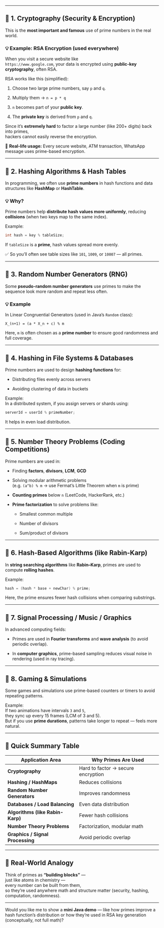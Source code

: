 
---


## 🔹 1. **Cryptography (Security & Encryption)**

This is the **most important and famous** use of prime numbers in the real world.

### 💡 Example: RSA Encryption (used everywhere)

When you visit a secure website like  
`https://www.google.com`, your data is encrypted using **public-key cryptography**, often RSA.

RSA works like this (simplified):

1. Choose two large prime numbers, say `p` and `q`.
    
2. Multiply them → `n = p * q`
    
3. `n` becomes part of your **public key**.
    
4. The **private key** is derived from `p` and `q`.
    

Since it’s **extremely hard** to factor a large number (like 200+ digits) back into primes,  
hackers cannot easily reverse the encryption.

🔐 **Real-life usage:** Every secure website, ATM transaction, WhatsApp message uses prime-based encryption.

---

## 🔹 2. **Hashing Algorithms & Hash Tables**

In programming, we often use **prime numbers** in hash functions and data structures like **HashMap** or **HashTable**.

### 💡 Why?

Prime numbers help **distribute hash values more uniformly**, reducing **collisions** (when two keys map to the same index).

Example:

```java
int hash = key % tableSize;
```

If `tableSize` is a **prime**, hash values spread more evenly.

✅ So you’ll often see table sizes like `101`, `1009`, or `10007` — all primes.

---

## 🔹 3. **Random Number Generators (RNG)**

Some **pseudo-random number generators** use primes to make the sequence look more random and repeat less often.

### 💡 Example

In Linear Congruential Generators (used in Java’s `Random` class):

```
X_(n+1) = (a * X_n + c) % m
```

Here, `m` is often chosen as a **prime number** to ensure good randomness and full coverage.

---

## 🔹 4. **Hashing in File Systems & Databases**

Prime numbers are used to design **hashing functions** for:

- Distributing files evenly across servers
    
- Avoiding clustering of data in buckets
    

Example:  
In a distributed system, if you assign servers or shards using:

```java
serverId = userId % primeNumber;
```

It helps in even load distribution.

---

## 🔹 5. **Number Theory Problems (Coding Competitions)**

Prime numbers are used in:

- Finding **factors**, **divisors**, **LCM**, **GCD**
    
- Solving modular arithmetic problems  
    (e.g. `(a^b) % m` → use Fermat’s Little Theorem when `m` is prime)
    
- **Counting primes** below `n` (LeetCode, HackerRank, etc.)
    
- **Prime factorization** to solve problems like:
    
    - Smallest common multiple
        
    - Number of divisors
        
    - Sum/product of divisors
        

---

## 🔹 6. **Hash-Based Algorithms (like Rabin-Karp)**

In **string searching algorithms** like **Rabin–Karp**, primes are used to compute **rolling hashes**.

Example:

```java
hash = (hash * base + newChar) % prime;
```

Here, the prime ensures fewer hash collisions when comparing substrings.

---

## 🔹 7. **Signal Processing / Music / Graphics**

In advanced computing fields:

- Primes are used in **Fourier transforms** and **wave analysis** (to avoid periodic overlap).
    
- In **computer graphics**, prime-based sampling reduces visual noise in rendering (used in ray tracing).
    

---

## 🔹 8. **Gaming & Simulations**

Some games and simulations use prime-based counters or timers to avoid repeating patterns.

Example:  
If two animations have intervals `3` and `5`,  
they sync up every 15 frames (LCM of 3 and 5).  
But if you use **prime durations**, patterns take longer to repeat — feels more natural.

---

## 🧩 Quick Summary Table

|Application Area|Why Primes Are Used|
|---|---|
|**Cryptography**|Hard to factor → secure encryption|
|**Hashing / HashMaps**|Reduces collisions|
|**Random Number Generators**|Improves randomness|
|**Databases / Load Balancing**|Even data distribution|
|**Algorithms (like Rabin-Karp)**|Fewer hash collisions|
|**Number Theory Problems**|Factorization, modular math|
|**Graphics / Signal Processing**|Avoid periodic overlap|

---

## 🧠 Real-World Analogy

Think of primes as **“building blocks”** —  
just like atoms in chemistry —  
every number can be built from them,  
so they’re used anywhere math and structure matter (security, hashing, computation, randomness).

---

Would you like me to show a **mini Java demo** — like how primes improve a hash function’s distribution or how they’re used in RSA key generation (conceptually, not full math)?